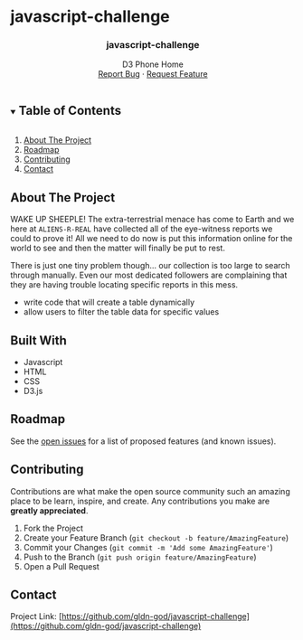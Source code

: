 # javascript-challenge

<!-- README -->
  <h3 align="center">javascript-challenge</h3>
  <p align="center"> 
  D3 Phone Home
    <br />
    <a href="https://github.com/gldn-god/javascript-challenge/issues">Report Bug</a>
    ·
    <a href="https://github.com/gldn-god/javascript-challenge/issues">Request Feature</a>
  </p>
</p>


<!-- TABLE OF CONTENTS -->
<details open="open">
  <summary><h2 style="display: inline-block">Table of Contents</h2></summary>
  <ol>
    <li>
      <a href="#about-the-project">About The Project</a>
    <li><a href="#roadmap">Roadmap</a></li>
    <li><a href="#contributing">Contributing</a></li>
    <li><a href="#contact">Contact</a></li>
  </ol>
</details>


<!-- ABOUT THE PROJECT -->
## About The Project

WAKE UP SHEEPLE! The extra-terrestrial menace has come to Earth and we here at `ALIENS-R-REAL` have collected all of the eye-witness reports we could to prove it! All we need to do now is put this information online for the world to see and then the matter will finally be put to rest.

There is just one tiny problem though... our collection is too large to search through manually. Even our most dedicated followers are complaining that they are having trouble locating specific reports in this mess.

* write code that will create a table dynamically
* allow users to filter the table data for specific values

<!-- BUILT WITH -->
## Built With

* Javascript
* HTML
* CSS
* D3.js


<!-- ROADMAP -->
## Roadmap

See the [open issues](https://github.com/gldn-god/javascript-challenge/issues) for a list of proposed features (and known issues).


<!-- CONTRIBUTING -->
## Contributing

Contributions are what make the open source community such an amazing place to be learn, inspire, and create. Any contributions you make are **greatly appreciated**.

1. Fork the Project
2. Create your Feature Branch (`git checkout -b feature/AmazingFeature`)
3. Commit your Changes (`git commit -m 'Add some AmazingFeature'`)
4. Push to the Branch (`git push origin feature/AmazingFeature`)
5. Open a Pull Request


<!-- CONTACT -->
## Contact

Project Link: [https://github.com/gldn-god/javascript-challenge](https://github.com/gldn-god/javascript-challenge)
